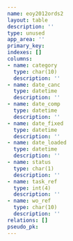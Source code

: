 ```yaml
---
name: eoy2012ords2
layout: table
description: ''
type: unused
app_area: ''
primary_key: 
indexes: []
columns:
- name: category
  type: char(10)
  description: ''
- name: date_canc
  type: datetime
  description: ''
- name: date_comp
  type: datetime
  description: ''
- name: date_fixed
  type: datetime
  description: ''
- name: date_loaded
  type: datetime
  description: ''
- name: status
  type: char(1)
  description: ''
- name: task_ref
  type: int(4)
  description: ''
- name: wo_ref
  type: char(10)
  description: ''
relations: []
pseudo_pk: 
---
```


